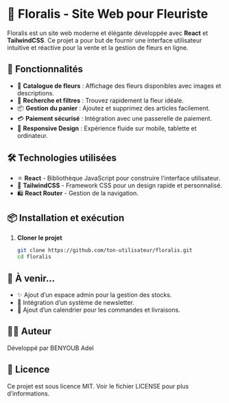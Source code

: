 # 🌸 Floralis - Site Web pour Fleuriste

Floralis est un site web moderne et élégante développée avec **React** et **TailwindCSS**. Ce projet a pour but de fournir une interface utilisateur intuitive et réactive pour la vente et la gestion de fleurs en ligne.

## 🚀 Fonctionnalités

- 🛒 **Catalogue de fleurs** : Affichage des fleurs disponibles avec images et descriptions.
- 🔎 **Recherche et filtres** : Trouvez rapidement la fleur idéale.
- 📦 **Gestion du panier** : Ajoutez et supprimez des articles facilement.
- 💳 **Paiement sécurisé** : Intégration avec une passerelle de paiement.
- 📱 **Responsive Design** : Expérience fluide sur mobile, tablette et ordinateur.

## 🛠️ Technologies utilisées

- ⚛️ **React** - Bibliothèque JavaScript pour construire l'interface utilisateur.
- 🎨 **TailwindCSS** - Framework CSS pour un design rapide et personnalisé.
- 🛍️ **React Router** - Gestion de la navigation.

## 📦 Installation et exécution

1. **Cloner le projet**
   ```sh
   git clone https://github.com/ton-utilisateur/floralis.git
   cd floralis

## 📌 À venir...
- ✨ Ajout d’un espace admin pour la gestion des stocks.
- 📧 Intégration d’un système de newsletter.
- 📆 Ajout d’un calendrier pour les commandes et livraisons.

## 👨‍💻 Auteur
Développé par BENYOUB Adel 

## 📜 Licence
Ce projet est sous licence MIT. Voir le fichier LICENSE pour plus d’informations.
